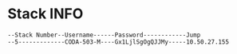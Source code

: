 # Stack INFO
```
--Stack Number--Username------Password------------Jump
--5-------------CODA-503-M----Gx1LjlSgOgQJJMy-----10.50.27.155
```
